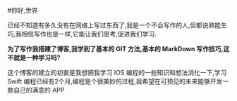 #你好,世界

已经不知道有多久没有在网络上写过东西了,我是一个不会写作的人,但都说熟能生巧,我相信写作也是一样,它能让我们思考,促进我们学习.

**为了写作我搭建了博客,我学到了基本的 GIT 方法,基本的 MarkDown 写作技巧,这不就是一种学习吗?**

这个博客的建立的初衷是我想把我学习 IOS 编程的一些知识和想法消化一下,学习 Swift 编程已经有2个月,编程是个很美妙的过程,我希望在可预见的未来能够开发一款自己的满意的 APP


